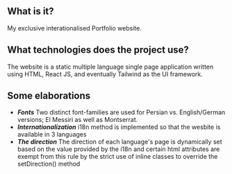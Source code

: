 ## What is it? 

My exclusive interationalised Portfolio website. 



## What technologies does the project use?

The website is a static multiple language single page application written using HTML, React JS, and eventually Tailwind as the UI framework.



## Some elaborations

- ***Fonts*** Two distinct font-families are used for Persian vs. English/German versions; El Messiri as well as Montserrat.
- ***Internationalization*** i18n method is implemented so that the wesbite is available in 3 languages
- ***The direction*** The  direction of each language's page is dynamically set based on the value provided by the i18n and certain html attributes are exempt from this rule by the strict use of inline classes to override the setDirection() method
